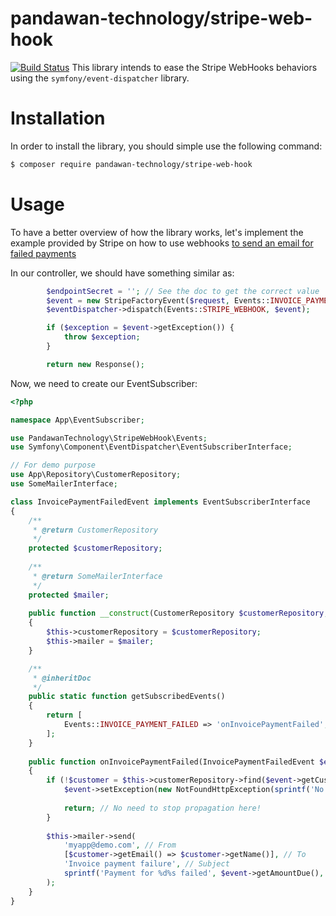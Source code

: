# pandawan-technology/stripe-web-hook 
[![Build Status](https://travis-ci.org/PandawanTechnology/StripeWebHook.svg?branch=master)](https://travis-ci.org/PandawanTechnology/StripeWebHook)
This library intends to ease the Stripe WebHooks behaviors using the `symfony/event-dispatcher` library.

# Installation
In order to install the library, you should simple use the following command:
```bash
$ composer require pandawan-technology/stripe-web-hook
```

# Usage
To have a better overview of how the library works, let's implement the example provided by Stripe on how to use webhooks [to send an email for failed payments](https://stripe.com/docs/recipes/sending-emails-for-failed-payments)

In our controller, we should have something similar as:
```php
        $endpointSecret = ''; // See the doc to get the correct value
        $event = new StripeFactoryEvent($request, Events::INVOICE_PAYMENT_FAILED, $endpointSignature);
        $eventDispatcher->dispatch(Events::STRIPE_WEBHOOK, $event);

        if ($exception = $event->getException()) {
            throw $exception;
        }

        return new Response();
```
Now, we need to create our EventSubscriber:
```php
<?php

namespace App\EventSubscriber;

use PandawanTechnology\StripeWebHook\Events;
use Symfony\Component\EventDispatcher\EventSubscriberInterface;

// For demo purpose
use App\Repository\CustomerRepository;
use SomeMailerInterface;

class InvoicePaymentFailedEvent implements EventSubscriberInterface
{
    /**
     * @return CustomerRepository
     */
    protected $customerRepository;
    
    /**
     * @return SomeMailerInterface
     */
    protected $mailer;
    
    public function __construct(CustomerRepository $customerRepository, SomeMailerInterface $mailer) 
    {
        $this->customerRepository = $customerRepository;
        $this->mailer = $mailer;
    }

    /**
     * @inheritDoc
     */
    public static function getSubscribedEvents() 
    {
        return [
            Events::INVOICE_PAYMENT_FAILED => 'onInvoicePaymentFailed',            
        ];
    }
    
    public function onInvoicePaymentFailed(InvoicePaymentFailedEvent $event, string $eventName, EventDispatcherInterface $eventDispatcher)
    {
        if (!$customer = $this->customerRepository->find($event->getCustomerId())) {
            $event->setException(new NotFoundHttpException(sprintf('No customer with Stripe ID "%s"', $event->getCustomerId())));
            
            return; // No need to stop propagation here!
        }
        
        $this->mailer->send(
            'myapp@demo.com', // From
            [$customer->getEmail() => $customer->getName()], // To
            'Invoice payment failure', // Subject
            sprintf('Payment for %d%s failed', $event->getAmountDue(), $event->getCurrencyName())
        );
    }
}
```